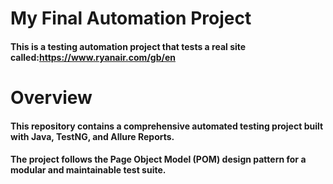# My Final Automation Project

#### This is a testing automation project that tests a real site called:https://www.ryanair.com/gb/en

# Overview

#### This repository contains a comprehensive automated testing project built with Java, TestNG, and Allure Reports. 
#### The project follows the Page Object Model (POM) design pattern for a modular and maintainable test suite.


